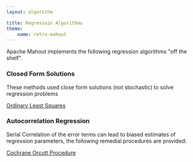 ```yaml
---
layout: algorithm

title: Regressoin Algorithms
theme:
    name: retro-mahout
---
```


Apache Mahout implements the following regression algorithms "off the shelf".

### Closed Form Solutions

These methods used close form solutions (not stochastic) to solve regression problems

[Ordinary Least Squares](ols.html)

### Autocorrelation Regression

Serial Correlation of the error terms can lead to biased estimates of regression parameters, the following remedial procedures are provided:

[Cochrane Orcutt Procedure](cochrane-orcutt.html)

